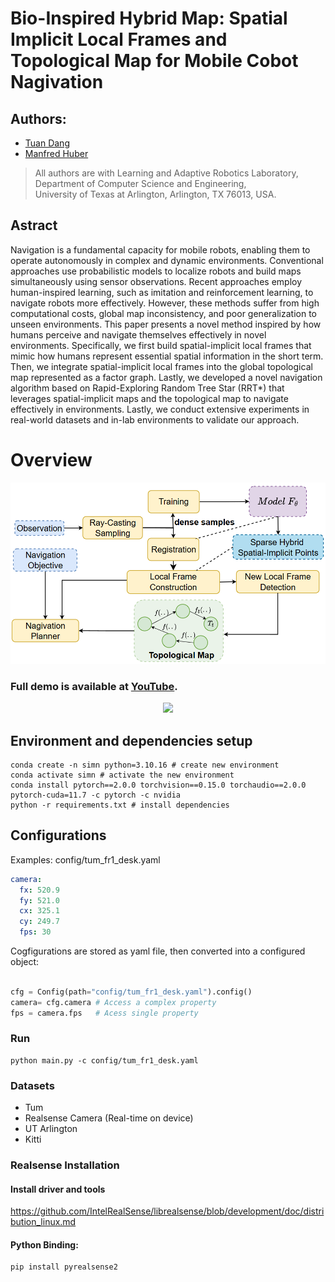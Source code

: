 #  Bio-Inspired Hybrid Map: Spatial Implicit Local Frames and Topological Map for Mobile Cobot Nagivation

## Authors:
- [Tuan Dang](www.tuandang.info)
- [Manfred Huber](https://www.uta.edu/academics/faculty/profile?user=huber)
> All authors are with Learning and Adaptive Robotics Laboratory,
> Department of Computer Science and Engineering,  
> University of Texas at Arlington, Arlington, TX 76013, USA.

## Astract
Navigation is a fundamental capacity for mobile robots, enabling them to operate autonomously in complex and dynamic environments. Conventional approaches use probabilistic models to localize robots and build maps simultaneously using sensor observations. Recent approaches employ human-inspired learning, such as imitation and reinforcement learning, to navigate robots more effectively. However, these methods suffer from high computational costs, global map inconsistency, and poor generalization to unseen environments. This paper presents a novel method inspired by how humans perceive and navigate themselves effectively in novel environments. Specifically, we first build spatial-implicit local frames that mimic how humans represent essential spatial information in the short term. Then, we integrate spatial-implicit local frames into the global topological map represented as a factor graph. Lastly, we developed a novel navigation algorithm based on Rapid-Exploring Random Tree Star (RRT*) that leverages spatial-implicit maps and the topological map to navigate effectively in environments. Lastly, we conduct extensive experiments in real-world datasets and in-lab environments to validate our approach.

# Overview
<p align="center">
    <img src="images/overview.png"  width="640"/><br/>
</p>

### Full demo is available at [YouTube](https://youtu.be/tBR_HZLbYn4).
<p align="center">
   <img src="images/simn.gif" width="600"/><br/>
   <!-- <i>Baxter is mounted with Intel RealSense D435i RGB-D</i> -->
</p>

## Environment and dependencies setup
``` shell
conda create -n simn python=3.10.16 # create new environment
conda activate simn # activate the new environment
conda install pytorch==2.0.0 torchvision==0.15.0 torchaudio==2.0.0 pytorch-cuda=11.7 -c pytorch -c nvidia 
python -r requirements.txt # install dependencies
```

## Configurations
Examples: config/tum_fr1_desk.yaml
```yaml
camera:
  fx: 520.9
  fy: 521.0
  cx: 325.1
  cy: 249.7
  fps: 30
```
Cogfigurations are stored as yaml file, then converted into a configured object:

``` Python

cfg = Config(path="config/tum_fr1_desk.yaml").config()
camera= cfg.camera # Access a complex property
fps = camera.fps   # Acess single property
```

### Run
``` shell
python main.py -c config/tum_fr1_desk.yaml
```

### Datasets
- Tum
- Realsense Camera (Real-time on device)
- UT Arlington
- Kitti

### Realsense Installation
#### Install driver and tools
https://github.com/IntelRealSense/librealsense/blob/development/doc/distribution_linux.md
#### Python Binding:
```
pip install pyrealsense2
```